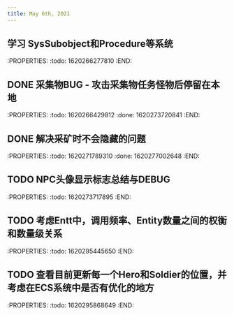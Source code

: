 ```yaml
---
title: May 6th, 2021
---
```


## 学习 SysSubobject和Procedure等系统
:PROPERTIES:
:todo: 1620266277810
:END:
## DONE 采集物BUG - 攻击采集物任务怪物后停留在本地
:PROPERTIES:
:todo: 1620266429812
:done: 1620273720841
:END:
## DONE 解决采矿时不会隐藏的问题
:PROPERTIES:
:todo: 1620271789310
:done: 1620277002648
:END:
## TODO NPC头像显示标志总结与DEBUG
:PROPERTIES:
:todo: 1620273717895
:END:
## TODO 考虑Entt中，调用频率、Entity数量之间的权衡和数量级关系
:PROPERTIES:
:todo: 1620295445650
:END:
## TODO 查看目前更新每一个Hero和Soldier的位置，并考虑在ECS系统中是否有优化的地方
:PROPERTIES:
:todo: 1620295868649
:END:
##
